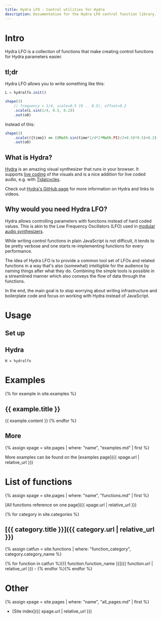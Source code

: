 ```yaml
---
title: Hydra LFO - Control utilities for Hydra
description: Documentation for the Hydra LFO control function library.
---
```

# Intro

Hydra LFO is a collection of functions that make creating control functions
for Hydra parameters easier.

## tl;dr

Hydra LFO allows you to write something like this:

```javascript
L = hydralfo.init()

shape(3)
    // frequency = 1/4, scale=0.5 [0 .. 0.5), offset=0.2
    .scale(L.sin(1/4, 0.5, 0.2)) 
    .out(o0)
```

Instead of this:

```javascript
shape(3)
    .scale(({time}) => ((Math.sin(time*1/4*2*Math.PI)/2+0.5)*0.5)+0.2)
    .out(o0)
```

## What is Hydra?

[Hydra](https://github.com/ojack/hydra) is an amazing visual synthesizer that
runs in your browser. It supports [live coding](https://en.wikipedia.org/wiki/Live_coding)
of the visuals and is a nice addition for live coded audio, e.g. with [Tidalcycles](https://github.com/tidalcycles/tidal).

Check out [Hydra's GitHub page](https://github.com/ojack/hydra) for more
information on Hydra and links to videos.

## Why would you need Hydra LFO?

Hydra allows controlling parameters with functions instead of hard coded values.
This is akin to the Low Frequency Oscillators (LFO) used in
[modular audio synthesizers](https://en.wikipedia.org/wiki/Modular_synthesizer).

While writing control functions in plain JavaScript is not difficult, it tends
to be pretty verbose and one starts re-implementing functions for every
performance.

The idea of Hydra LFO is to provide a common tool set of LFOs and related
functions in a way that's also (somewhat) intelligible for the audience by
naming things after what they do. Combining the simple tools is possible in
a streamlined manner which also conveys the flow of data through the functions.

In the end, the main goal is to stop worrying about writing infrastructure and
boilerplate code and focus on working with Hydra instead of JavaScript.

# Usage



## Set up

## Hydra

```
H = hydralfo
```

# Examples

{% for example in site.examples %}
## {{ example.title }}
{{ example.content }}
{% endfor %}

## More

{% assign xpage = site.pages | where: "name", "examples.md" | first %}

More examples can be found on the [examples page]({{ xpage.url | relative_url }})

# List of functions

{% assign xpage = site.pages | where: "name", "functions.md" | first %}

[All functions reference on one page]({{ xpage.url | relative_url }})

{% for category in site.categories %}
## [{{ category.title }}]({{ category.url | relative_url }})

{% assign catfun = site.functions | where: "function_category", category.category_name %}

{% for function in catfun %}[{{ function.function_name }}]({{ function.url | relative_url }}) - {% endfor %}{% endfor %}

# Other

{% assign xpage = site.pages | where: "name", "all_pages.md" | first %}

 * [Site index]({{ xpage.url | relative_url }})
